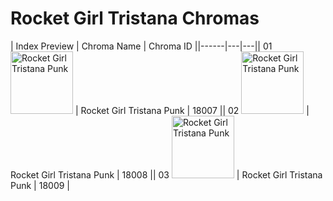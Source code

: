 # Rocket Girl Tristana Chromas

| Index  Preview | Chroma Name | Chroma ID ||------|---|---|| 01  <img src='https://raw.communitydragon.org/latest/plugins/rcp-be-lol-game-data/global/default/v1/champion-chroma-images/18/18007.png' alt='Rocket Girl Tristana Punk' width='100'> | Rocket Girl Tristana Punk | 18007 || 02  <img src='https://raw.communitydragon.org/latest/plugins/rcp-be-lol-game-data/global/default/v1/champion-chroma-images/18/18008.png' alt='Rocket Girl Tristana Punk' width='100'> | Rocket Girl Tristana Punk | 18008 || 03  <img src='https://raw.communitydragon.org/latest/plugins/rcp-be-lol-game-data/global/default/v1/champion-chroma-images/18/18009.png' alt='Rocket Girl Tristana Punk' width='100'> | Rocket Girl Tristana Punk | 18009 |